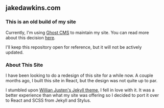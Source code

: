 ## jakedawkins.com

### This is an old build of my site

Currently, I'm using [Ghost CMS](https://ghost.org) to maintain my site. You can read more about this decision [here](jakedawkins.com/about-this-site).

I'll keep this repository open for reference, but it will not be actively updated.

### About This Site

I have been looking to do a redesign of this site for a while now. A couple months ago, I built this site in React, but the design was not quite up to par.

I stumbled upon [Willian Justen's Jekyll theme](https://github.com/willianjusten/will-jekyll-template), I fell in love with it. It was a better experience than what my site was offering so I decided to port it over to React and SCSS from Jekyll and Stylus.
